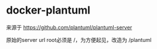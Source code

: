 # docker-plantuml

来源于 https://github.com/plantuml/plantuml-server

原始的server url root必须是 /，为方便起见，改造为 /plantuml